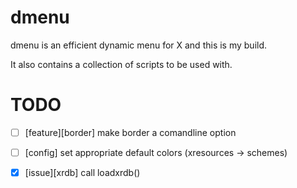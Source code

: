 dmenu
=====
dmenu is an efficient dynamic menu for X and this is my build.

It also contains a collection of scripts to be used with.

TODO
=====
* [ ] [feature][border] make border a comandline option
* [ ] [config] set appropriate default colors (xresources -> schemes)
* [x] [issue][xrdb] call loadxrdb()


